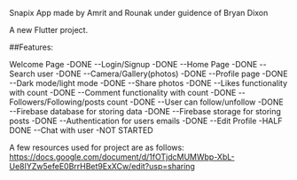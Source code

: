 Snapix
App made by Amrit and Rounak under guidence of Bryan Dixon

A new Flutter project.

##Features:
  
  Welcome Page    				            -DONE
--Login/Signup					              -DONE
--Home Page					                  -DONE
--Search user					                -DONE
--Camera/Gallery(photos)			        -DONE
--Profile page					              -DONE
--Dark mode/light mode			          -DONE
--Share photos					              -DONE
--Likes functionality with count		  -DONE
--Comment functionality with count	  -DONE
--Followers/Following/posts count	    -DONE
--User can follow/unfollow			      -DONE
--Firebase database for storing data	-DONE
--Firebase storage for storing posts	-DONE
--Authentication for users emails		  -DONE
--Edit Profile 					              -HALF DONE
--Chat 	with user 					          -NOT STARTED


A few resources used for project are as follows:
https://docs.google.com/document/d/1fOTjdcMUMWbp-XbL-Ue8IYZw5efeE0BrrHBet9ExXCw/edit?usp=sharing
